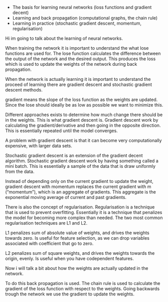 - The basis for learning neural networks (loss functions and gradient decent)
- Learning and back propagation (computational graphs, the chain rule)
- Learning in practice (stochastic gradient descent, momentum, regularisation)

Hi im going to talk about the learning of neural networks.

When training the network it is important to understand the what lose functions are used for. The lose function calculates the difference between the output of the network and the desired output. This produces the loss which is used to update the weights of the network during back propagation.

When the network is actually learning it is important to understand the proceed of learning there are gradient descent and stochastic gradient descent methods. 

gradient means the slope of the loss function as the weights are updated. Since the lose should ideally be as low as possible we want to minimize this.

Different approaches exists to determine how much change there should be in the weights. This is what gradient descent is. Gradient descent work by calculating the gradient/derivative and then going in the opposite direction. This is essentially repeated until the model converges. 

A problem with gradient descent is that it can become very computationally expensive, with larger data sets.

Stochastic gradient descent is an extension of the gradient decent algorithm. Stochastic gradient descent work by having something called a mini batch. This is essentially a sample of the data that is draw uniformly from the data.

Instead of depending only on the current gradient to update the weight, gradient descent with momentum replaces the current gradient with m (“momentum”), which is an aggregate of gradients. This aggregate is the exponential moving average of current and past gradients.

There is also the concept of regularisation. Regularisation is a technique that is used to prevent overfitting. Essentially it is a technique that penalizes the model for becoming more complex than needed. The two most common regularisation techniques are L1 and L2.

L1 penalizes sum of absolute value of weights, and drives the weights towards zero. Is useful for feature selection, as we can drop variables associated with coefficient that go to zero.

L2 penalizes sum of square weights, and drives the weights towards the origin, evenly. Is useful when you have codependent features.

Now i will talk a bit about how the weights are actually updated in the network.

To do this back propagation is used. The chain rule is used to calculate the gradient of the loss function with respect to the weights. Going backwards trough the network we use the gradient to update the weights.


